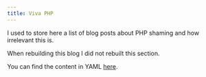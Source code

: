 ```yaml
---
title: Viva PHP
---
```


I used to store here a list of blog posts about PHP shaming and how irrelevant this is.

When rebuilding this blog I did not rebuilt this section.

You can find the content in YAML [here](https://github.com/matks/matks.github.io/blob/main/data/viva-php.yml).
